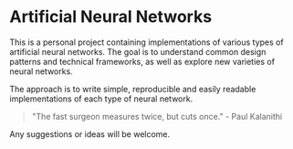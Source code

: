 # Artificial Neural Networks

This is a personal project containing implementations of various types of artificial neural networks. The goal is to understand common design patterns and technical frameworks, as well as explore new varieties of neural networks.

The approach is to write simple, reproducible and easily readable implementations of each type of neural network.

>"The fast surgeon measures twice, but cuts once." - Paul Kalanithi

Any suggestions or ideas will be welcome.
